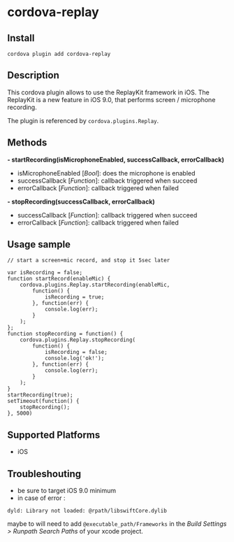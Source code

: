 cordova-replay
======

Install
-------
```
cordova plugin add cordova-replay
```

Description
-----------

This cordova plugin allows to use the ReplayKit framework in iOS.
The ReplayKit is a new feature in iOS 9.0, that performs screen / microphone recording.


The plugin is referenced by `cordova.plugins.Replay`.


Methods
-------
**- startRecording(isMicrophoneEnabled, successCallback, errorCallback)**

* isMicrophoneEnabled [*Bool*]: does the microphone is enabled
* successCallback [*Function*]: callback triggered when succeed
* errorCallback [*Function*]: callback triggered when failed

**- stopRecording(successCallback, errorCallback)**

* successCallback [*Function*]: callback triggered when succeed
* errorCallback [*Function*]: callback triggered when failed


Usage sample
------------

```
// start a screen+mic record, and stop it 5sec later

var isRecording = false;
function startRecord(enableMic) {
	cordova.plugins.Replay.startRecording(enableMic,
		function() {
   	 		isRecording = true;
   	 	}, function(err) {
    		console.log(err);
	    }
	);
};
function stopRecording = function() {
    cordova.plugins.Replay.stopRecording(
       	function() {
       		isRecording = false;
          	console.log('ok!');
        }, function(err) {
      		console.log(err);
        }
	);
}
startRecording(true);
setTimeout(function() {
	stopRecording();	
}, 5000)
```


Supported Platforms
-------------------

- iOS


Troubleshouting
---------------

* be sure to target iOS 9.0 minimum
* in case of error :
```
dyld: Library not loaded: @rpath/libswiftCore.dylib
```
maybe to will need to add `@executable_path/Frameworks` in the *Build Settings > Runpath Search Paths* of your xcode project.
